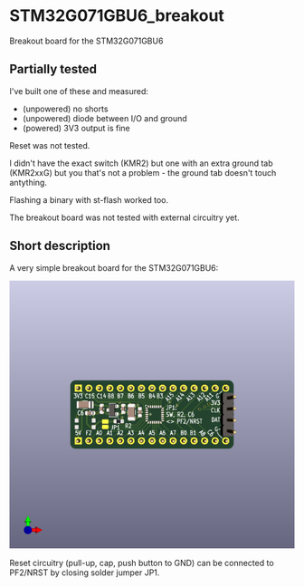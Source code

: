 # STM32G071GBU6_breakout
Breakout board for the STM32G071GBU6

## Partially tested
I've built one of these and measured:

- (unpowered) no shorts
- (unpowered) diode between I/O and ground
- (powered) 3V3 output is fine

Reset was not tested.

I didn't have the exact switch (KMR2) but one with an extra ground tab (KMR2xxG) but you that's not a problem - the ground tab doesn't touch antything.

Flashing a binary with st-flash worked too.

The breakout board was not tested with external circuitry yet.

## Short description

A very simple breakout board for the STM32G071GBU6:

![3D view](https://github.com/crteensy/STM32G071GBU6_breakout/blob/main/STM32G071GBU6_breakout-3d.png)

Reset circuitry (pull-up, cap, push button to GND) can be connected to PF2/NRST by closing solder jumper JP1.


